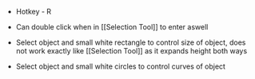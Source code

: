 - Hotkey - R
- Can double click when in [[Selection Tool]] to enter aswell

- Select object and small white rectangle to control size of object, does not work exactly like [[Selection Tool]] as it expands height both ways

- Select object and small white circles to control curves of object